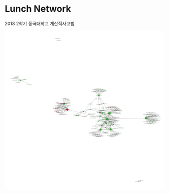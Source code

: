 # Lunch Network

2018 2학기 동국대학교 계산적사고법

![grpah](https://github.com/SeungyounShin/lunch_network/blob/master/graph.png)
